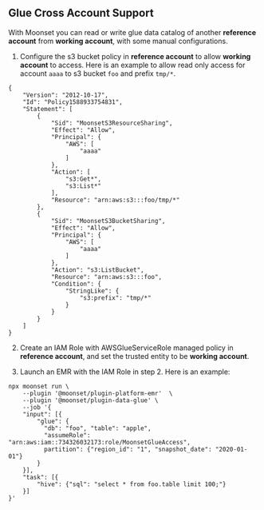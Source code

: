 ## Glue Cross Account Support

With Moonset you can read or write glue data catalog of another **reference
account** from **working account**, with some manual configurations. 

1. Configure the s3 bucket policy in **reference account** to allow **working
   account** to access.  Here is an example to allow read only access for
   account `aaaa` to s3 bucket `foo` and prefix `tmp/*`.

```
{
    "Version": "2012-10-17",
    "Id": "Policy1588933754831",
    "Statement": [
        {
            "Sid": "MoonsetS3ResourceSharing",
            "Effect": "Allow",
            "Principal": {
                "AWS": [
                    "aaaa"
                ]
            },
            "Action": [
                "s3:Get*",
                "s3:List*"
            ],
            "Resource": "arn:aws:s3:::foo/tmp/*"
        },
        {
            "Sid": "MoonsetS3BucketSharing",
            "Effect": "Allow",
            "Principal": {
                "AWS": [
                    "aaaa"
                ]
            },
            "Action": "s3:ListBucket",
            "Resource": "arn:aws:s3:::foo",
            "Condition": {
                "StringLike": {
                    "s3:prefix": "tmp/*"
                }
            }
        }
    ]
}
```

2. Create an IAM Role with AWSGlueServiceRole managed policy in **reference
   account**, and set the trusted entity to be **working account**.

3. Launch an EMR with the IAM Role in step 2. Here is an example:

```
npx moonset run \
    --plugin '@moonset/plugin-platform-emr'  \
    --plugin '@moonset/plugin-data-glue' \
    --job '{
    "input": [{
        "glue": { 
          "db": "foo", "table": "apple", 
          "assumeRole": "arn:aws:iam::734326032173:role/MoonsetGlueAccess",
          partition": {"region_id": "1", "snapshot_date": "2020-01-01"}
        }
    }],
    "task": [{
        "hive": {"sql": "select * from foo.table limit 100;"}
    }]
}'
```
